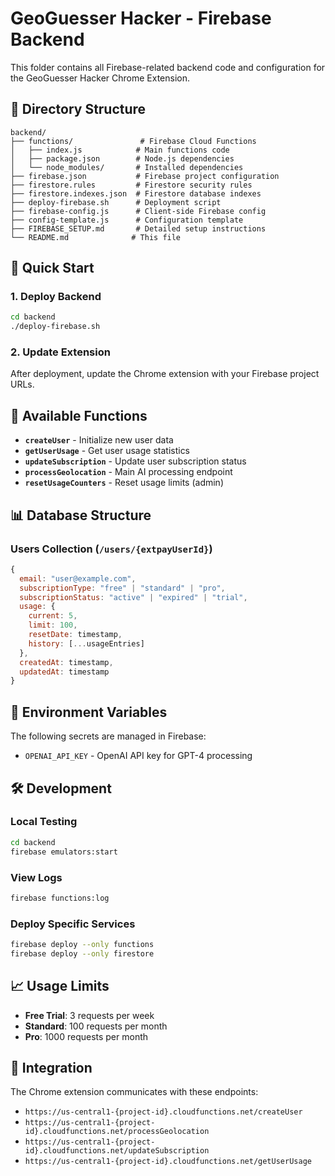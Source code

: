 # GeoGuesser Hacker - Firebase Backend

This folder contains all Firebase-related backend code and configuration for the GeoGuesser Hacker Chrome Extension.

## 📁 Directory Structure

```
backend/
├── functions/               # Firebase Cloud Functions
│   ├── index.js            # Main functions code
│   ├── package.json        # Node.js dependencies
│   └── node_modules/       # Installed dependencies
├── firebase.json           # Firebase project configuration
├── firestore.rules         # Firestore security rules
├── firestore.indexes.json  # Firestore database indexes
├── deploy-firebase.sh      # Deployment script
├── firebase-config.js      # Client-side Firebase config
├── config-template.js      # Configuration template
├── FIREBASE_SETUP.md       # Detailed setup instructions
└── README.md              # This file
```

## 🚀 Quick Start

### 1. Deploy Backend
```bash
cd backend
./deploy-firebase.sh
```

### 2. Update Extension
After deployment, update the Chrome extension with your Firebase project URLs.

## 🔧 Available Functions

- **`createUser`** - Initialize new user data
- **`getUserUsage`** - Get user usage statistics  
- **`updateSubscription`** - Update user subscription status
- **`processGeolocation`** - Main AI processing endpoint
- **`resetUsageCounters`** - Reset usage limits (admin)

## 📊 Database Structure

### Users Collection (`/users/{extpayUserId}`)
```javascript
{
  email: "user@example.com",
  subscriptionType: "free" | "standard" | "pro",
  subscriptionStatus: "active" | "expired" | "trial",
  usage: {
    current: 5,
    limit: 100,
    resetDate: timestamp,
    history: [...usageEntries]
  },
  createdAt: timestamp,
  updatedAt: timestamp
}
```

## 🔐 Environment Variables

The following secrets are managed in Firebase:
- `OPENAI_API_KEY` - OpenAI API key for GPT-4 processing

## 🛠 Development

### Local Testing
```bash
cd backend
firebase emulators:start
```

### View Logs
```bash
firebase functions:log
```

### Deploy Specific Services
```bash
firebase deploy --only functions
firebase deploy --only firestore
```

## 📈 Usage Limits

- **Free Trial**: 3 requests per week
- **Standard**: 100 requests per month  
- **Pro**: 1000 requests per month

## 🔗 Integration

The Chrome extension communicates with these endpoints:
- `https://us-central1-{project-id}.cloudfunctions.net/createUser`
- `https://us-central1-{project-id}.cloudfunctions.net/processGeolocation`
- `https://us-central1-{project-id}.cloudfunctions.net/updateSubscription`
- `https://us-central1-{project-id}.cloudfunctions.net/getUserUsage`
